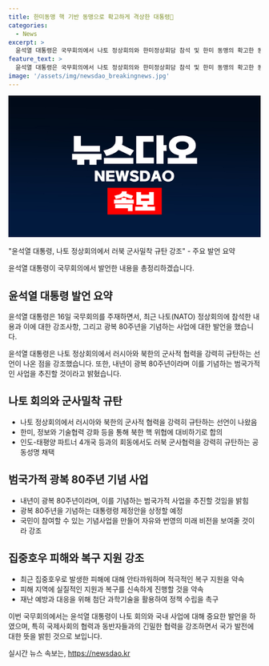 ```yaml
---
title: 한미동맹 핵 기반 동맹으로 확고하게 격상한 대통령
categories:
  - News
excerpt: >
  윤석열 대통령은 국무회의에서 나토 정상회의와 한미정상회담 참석 및 한미 동맹의 확고한 동력 강조, 러북 군사 밀착 규탄과 광복 80주년 기념 사업의 추진, 집중호우 피해지역 복구 지원 등을 발언했다. 나토 정상회의에서 한반도 핵억제 핵작전 지침 승인과 러북 군사 밀착 규탄에 대한 강력한 지지를 언급하며, 광복 80주년을 맞아 국민들을 독립운동정신에 함께 힘을 모으도록 격려했다. 또한 특별재난지역 지원 및 예방 조치를 강화할 것을 당부했다.
feature_text: >
  윤석열 대통령은 국무회의에서 나토 정상회의와 한미정상회담 참석 및 한미 동맹의 확고한 동력 강조, 러북 군사 밀착 규탄과 광복 80주년 기념 사업의 추진, 집중호우 피해지역 복구 지원 등을 발언했다. 나토 정상회의에서 한반도 핵억제 핵작전 지침 승인과 러북 군사 밀착 규탄에 대한 강력한 지지를 언급하며, 광복 80주년을 맞아 국민들을 독립운동정신에 함께 힘을 모으도록 격려했다. 또한 특별재난지역 지원 및 예방 조치를 강화할 것을 당부했다.
image: '/assets/img/newsdao_breakingnews.jpg'
---
```


<p><img src="/assets/img/newsdao_breakingnews.jpg" alt="ranknews 속보" /></p>

<p>"윤석열 대통령, 나토 정상회의에서 러북 군사밀착 규탄 강조" - 주요 발언 요약</p>

<p>윤석열 대통령이 국무회의에서 발언한 내용을 총정리하겠습니다.</p>

<h2 data-ke-size="size26">윤석열 대통령 발언 요약</h2>

<p>윤석열 대통령은 16일 국무회의를 주재하면서, 최근 나토(NATO) 정상회의에 참석한 내용과 이에 대한 강조사항, 그리고 광복 80주년을 기념하는 사업에 대한 발언을 했습니다.</p>

<p data-ke-size="size16">윤석열 대통령은 나토 정상회의에서 러시아와 북한의 군사적 협력을 강력히 규탄하는 선언이 나온 점을 강조했습니다. 또한, 내년이 광복 80주년이라며 이를 기념하는 범국가적인 사업을 추진할 것이라고 밝혔습니다.</p>

<h2 data-ke-size="size26">나토 회의와 군사밀착 규탄</h2>

<ul>
<li>나토 정상회의에서 러시아와 북한의 군사적 협력을 강력히 규탄하는 선언이 나왔음</li>
<li>한미, 정보와 기술협력 강화 등을 통해 북한 핵 위협에 대비하기로 합의</li>
<li>인도-태평양 파트너 4개국 등과의 회동에서도 러북 군사협력을 강력히 규탄하는 공동성명 채택</li>
</ul>

<h2 data-ke-size="size26">범국가적 광복 80주년 기념 사업</h2>

<ul>
<li>내년이 광복 80주년이라며, 이를 기념하는 범국가적 사업을 추진할 것임을 밝힘</li>
<li>광복 80주년을 기념하는 대통령령 제정안을 상정할 예정</li>
<li>국민이 참여할 수 있는 기념사업을 만들어 자유와 번영의 미래 비전을 보여줄 것이라 강조</li>
</ul>

<h2 data-ke-size="size26">집중호우 피해와 복구 지원 강조</h2>

<ul>
<li>최근 집중호우로 발생한 피해에 대해 안타까워하며 적극적인 복구 지원을 약속</li>
<li>피해 지역에 실질적인 지원과 복구를 신속하게 진행할 것을 약속</li>
<li>재난 예방과 대응을 위해 첨단 과학기술을 활용하여 정책 수립을 촉구</li>
</ul>

<p>이번 국무회의에서는 윤석열 대통령이 나토 회의와 국내 사업에 대해 중요한 발언을 하였으며, 특히 국제사회의 협력과 동반자들과의 긴밀한 협력을 강조하면서 국가 발전에 대한 뜻을 밝힌 것으로 보입니다.</p>
실시간 뉴스 속보는, <a href="https://newsdao.kr" rel="dofollow">https://newsdao.kr</a>


